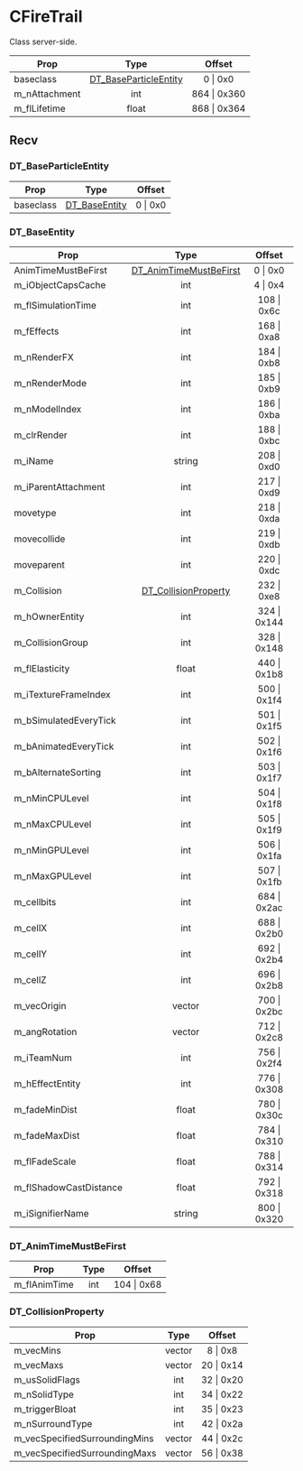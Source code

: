 # CFireTrail

Class server-side.

|Prop|Type|Offset|
|---|:-:|:-:|
|baseclass|[DT_BaseParticleEntity](#dt_baseparticleentity)|0 \| 0x0|
|m_nAttachment|int|864 \| 0x360|
|m_flLifetime|float|868 \| 0x364|

## Recv

### DT_BaseParticleEntity

|Prop|Type|Offset|
|---|:-:|:-:|
|baseclass|[DT_BaseEntity](#dt_baseentity)|0 \| 0x0|

### DT_BaseEntity

|Prop|Type|Offset|
|---|:-:|:-:|
|AnimTimeMustBeFirst|[DT_AnimTimeMustBeFirst](#dt_animtimemustbefirst)|0 \| 0x0|
|m_iObjectCapsCache|int|4 \| 0x4|
|m_flSimulationTime|int|108 \| 0x6c|
|m_fEffects|int|168 \| 0xa8|
|m_nRenderFX|int|184 \| 0xb8|
|m_nRenderMode|int|185 \| 0xb9|
|m_nModelIndex|int|186 \| 0xba|
|m_clrRender|int|188 \| 0xbc|
|m_iName|string|208 \| 0xd0|
|m_iParentAttachment|int|217 \| 0xd9|
|movetype|int|218 \| 0xda|
|movecollide|int|219 \| 0xdb|
|moveparent|int|220 \| 0xdc|
|m_Collision|[DT_CollisionProperty](#dt_collisionproperty)|232 \| 0xe8|
|m_hOwnerEntity|int|324 \| 0x144|
|m_CollisionGroup|int|328 \| 0x148|
|m_flElasticity|float|440 \| 0x1b8|
|m_iTextureFrameIndex|int|500 \| 0x1f4|
|m_bSimulatedEveryTick|int|501 \| 0x1f5|
|m_bAnimatedEveryTick|int|502 \| 0x1f6|
|m_bAlternateSorting|int|503 \| 0x1f7|
|m_nMinCPULevel|int|504 \| 0x1f8|
|m_nMaxCPULevel|int|505 \| 0x1f9|
|m_nMinGPULevel|int|506 \| 0x1fa|
|m_nMaxGPULevel|int|507 \| 0x1fb|
|m_cellbits|int|684 \| 0x2ac|
|m_cellX|int|688 \| 0x2b0|
|m_cellY|int|692 \| 0x2b4|
|m_cellZ|int|696 \| 0x2b8|
|m_vecOrigin|vector|700 \| 0x2bc|
|m_angRotation|vector|712 \| 0x2c8|
|m_iTeamNum|int|756 \| 0x2f4|
|m_hEffectEntity|int|776 \| 0x308|
|m_fadeMinDist|float|780 \| 0x30c|
|m_fadeMaxDist|float|784 \| 0x310|
|m_flFadeScale|float|788 \| 0x314|
|m_flShadowCastDistance|float|792 \| 0x318|
|m_iSignifierName|string|800 \| 0x320|

### DT_AnimTimeMustBeFirst

|Prop|Type|Offset|
|---|:-:|:-:|
|m_flAnimTime|int|104 \| 0x68|

### DT_CollisionProperty

|Prop|Type|Offset|
|---|:-:|:-:|
|m_vecMins|vector|8 \| 0x8|
|m_vecMaxs|vector|20 \| 0x14|
|m_usSolidFlags|int|32 \| 0x20|
|m_nSolidType|int|34 \| 0x22|
|m_triggerBloat|int|35 \| 0x23|
|m_nSurroundType|int|42 \| 0x2a|
|m_vecSpecifiedSurroundingMins|vector|44 \| 0x2c|
|m_vecSpecifiedSurroundingMaxs|vector|56 \| 0x38|
